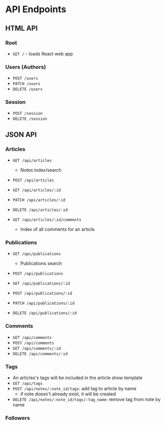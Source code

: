 # API Endpoints

## HTML API

### Root

- `GET /` - loads React web app

### Users (Authors)

- `POST /users`
- `PATCH /users`
- `DELETE /users`

### Session

- `POST /session`
- `DELETE /session`

## JSON API

### Articles

- `GET /api/articles`
  - Notes index/search
- `POST /api/articles`

- `GET /api/articles/:id`
- `PATCH /api/articles/:id`
- `DELETE /api/articles/:id`

- `GET /api/articles/:id/comments`
  - Index of all comments for an article

### Publications

- `GET /api/publications`
  - Publications search
- `POST /api/publications`

- `GET /api/publications/:id`
- `POST /api/publications/:id`
- `PATCH /api/publications/:id`
- `DELETE /api/publications/:id`

### Comments

- `GET /api/comments`
- `POST /api/comments`
- `GET /api/comments/:id`
- `DELETE /api/comments/:id`

### Tags

- An articles's tags will be included in the article show template
- `GET /api/tags`
- `POST /api/notes/:note_id/tags`: add tag to article by name
  - if note doesn't already exist, it will be created
- `DELETE /api/notes/:note_id/tags/:tag_name`: remove tag from note by name

### Followers
